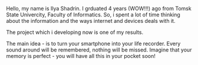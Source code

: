Hello, my name is Ilya Shadrin. I grduated 4 years (WOW!!!) ago from Tomsk State Univercity, Faculty of Informatics. So, i spent a lot of time thinking about the information and the ways internet and devices deals with it.

The project which i developing now is one of my results.

The main idea - is to turn your smartphone into your life recorder. Every sound around will be remembered, nothing will be missed. Imagine that your memory is perfect - you will have all this in your pocket soon!

